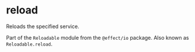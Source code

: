# reload

Reloads the specified service.

Part of the `Reloadable` module from the `@effect/io` package. Also known as `Reloadable.reload`.
